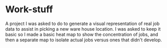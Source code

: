 # Work-stuff
A project I was asked to do to generate a visual representation of real job data to assist in picking a new ware house location.  I was asked to keep it basic so I made a basic heat map to show the concentration of jobs, and then a separate map to isolate actual jobs versus ones that didn't develop.
